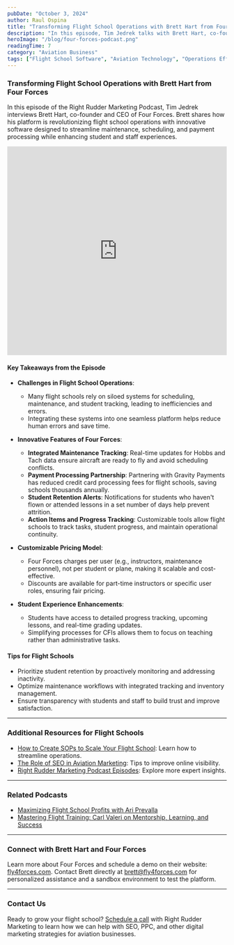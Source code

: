 ```yaml
---
pubDate: "October 3, 2024"
author: Raul Ospina
title: "Transforming Flight School Operations with Brett Hart from Four Forces"
description: "In this episode, Tim Jedrek talks with Brett Hart, co-founder and CEO of Four Forces, about improving flight school operations through innovative software, reducing costs, and enhancing student and staff experiences."
heroImage: "/blog/four-forces-podcast.png"
readingTime: 7
category: "Aviation Business"
tags: ["Flight School Software", "Aviation Technology", "Operations Efficiency", "Student Retention"]
---
```


### Transforming Flight School Operations with Brett Hart from Four Forces

In this episode of the Right Rudder Marketing Podcast, Tim Jedrek interviews Brett Hart, co-founder and CEO of Four Forces. Brett shares how his platform is revolutionizing flight school operations with innovative software designed to streamline maintenance, scheduling, and payment processing while enhancing student and staff experiences.

<iframe width="100%" height="480" src="https://www.youtube.com/embed/D6pXqCcvu6U?si=7T9dRTorhLZN0iQK" title="YouTube video player" frameborder="0" allow="accelerometer; autoplay; clipboard-write; encrypted-media; gyroscope; picture-in-picture; web-share" referrerpolicy="strict-origin-when-cross-origin" allowfullscreen></iframe>

#### Key Takeaways from the Episode

- **Challenges in Flight School Operations**:
  - Many flight schools rely on siloed systems for scheduling, maintenance, and student tracking, leading to inefficiencies and errors.
  - Integrating these systems into one seamless platform helps reduce human errors and save time.

- **Innovative Features of Four Forces**:
  - **Integrated Maintenance Tracking**: Real-time updates for Hobbs and Tach data ensure aircraft are ready to fly and avoid scheduling conflicts.
  - **Payment Processing Partnership**: Partnering with Gravity Payments has reduced credit card processing fees for flight schools, saving schools thousands annually.
  - **Student Retention Alerts**: Notifications for students who haven't flown or attended lessons in a set number of days help prevent attrition.
  - **Action Items and Progress Tracking**: Customizable tools allow flight schools to track tasks, student progress, and maintain operational continuity.

- **Customizable Pricing Model**:
  - Four Forces charges per user (e.g., instructors, maintenance personnel), not per student or plane, making it scalable and cost-effective.
  - Discounts are available for part-time instructors or specific user roles, ensuring fair pricing.

- **Student Experience Enhancements**:
  - Students have access to detailed progress tracking, upcoming lessons, and real-time grading updates.
  - Simplifying processes for CFIs allows them to focus on teaching rather than administrative tasks.

#### Tips for Flight Schools

- Prioritize student retention by proactively monitoring and addressing inactivity.
- Optimize maintenance workflows with integrated tracking and inventory management.
- Ensure transparency with students and staff to build trust and improve satisfaction.

---

### Additional Resources for Flight Schools

- [How to Create SOPs to Scale Your Flight School](https://rightruddermarketing.com/blog/how-to-create-sops-to-scale-your-flight-school/): Learn how to streamline operations.
- [The Role of SEO in Aviation Marketing](https://rightruddermarketing.com/blog/the-role-of-seo-in-elevating-flight-schools-to-the-top-of-the-page/): Tips to improve online visibility.
- [Right Rudder Marketing Podcast Episodes](https://rightruddermarketing.com/podcasts/): Explore more expert insights.

---

### Related Podcasts

- [Maximizing Flight School Profits with Ari Prevalla](https://rightruddermarketing.com/podcasts/maximizing-flight-school-profits-with-ari-prevalla/)
- [Mastering Flight Training: Carl Valeri on Mentorship, Learning, and Success](https://rightruddermarketing.com/podcasts/mastering-flight-training-carl-valeri-on-mentorship-learning-and-success/)

---

### Connect with Brett Hart and Four Forces

Learn more about Four Forces and schedule a demo on their website: [fly4forces.com](https://www.fly4forces.com). Contact Brett directly at brett@fly4forces.com for personalized assistance and a sandbox environment to test the platform.

---

### Contact Us

Ready to grow your flight school? [Schedule a call](https://rightruddermarketing.com/schedule-call/) with Right Rudder Marketing to learn how we can help with SEO, PPC, and other digital marketing strategies for aviation businesses.

